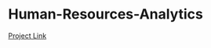 # Human-Resources-Analytics

[Project Link](https://drive.google.com/drive/folders/1nJA8oBAAJ-Ir63alAvJKUeM3un5LP371?usp=sharing)
